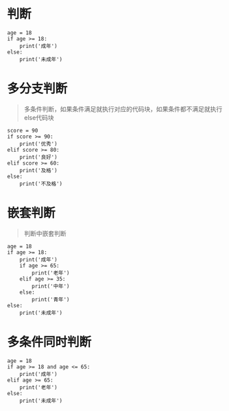 # 判断
```
age = 18
if age >= 18:
    print('成年')
else:
    print('未成年')
```

# 多分支判断
> 多条件判断，如果条件满足就执行对应的代码块，如果条件都不满足就执行else代码块
```
score = 90
if score >= 90:
    print('优秀')
elif score >= 80:
    print('良好')
elif score >= 60:
    print('及格')
else:
    print('不及格')
```

# 嵌套判断
> 判断中嵌套判断
```
age = 18
if age >= 18:
    print('成年')
    if age >= 65:
        print('老年')
    elif age >= 35:
        print('中年')
    else:
        print('青年')
else:
    print('未成年')
```

# 多条件同时判断
```
age = 18
if age >= 18 and age <= 65:
    print('成年')
elif age >= 65:
    print('老年')
else:
    print('未成年')
```